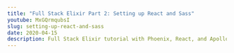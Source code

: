 ```yaml
---
title: "Full Stack Elixir Part 2: Setting up React and Sass"
youtube: MxGQrmqubsI 
slug: setting-up-react-and-sass
date: 2020-04-15
description: Full Stack Elixir tutorial with Phoenix, React, and Apollo Client. This video covers installing React and Sass in our application.
---
```

